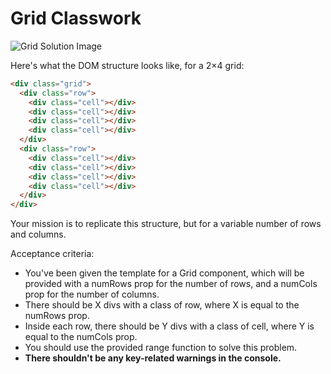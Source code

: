 # Grid Classwork

![Grid Solution Image]([https://files.slack.com/files-tmb/T04766DG6AK-F05Q3AMTYKY-b1fcd4efad/image_720.png](https://res.cloudinary.com/drnqdd87d/image/upload/v1693414503/altschool/oxtmohuvcsswye05wppl.png))

Here's what the DOM structure looks like, for a 2×4 grid:

```html
<div class="grid">
  <div class="row">
    <div class="cell"></div>
    <div class="cell"></div>
    <div class="cell"></div>
    <div class="cell"></div>
  </div>
  <div class="row">
    <div class="cell"></div>
    <div class="cell"></div>
    <div class="cell"></div>
    <div class="cell"></div>
  </div>
</div>
```

Your mission is to replicate this structure, but for a variable number of rows and columns.

Acceptance criteria:

- You've been given the template for a Grid component, which will be provided with a numRows prop for the number of rows, and a numCols prop for the number of columns.
- There should be X divs with a class of row, where X is equal to the numRows prop.
- Inside each row, there should be Y divs with a class of cell, where Y is equal to the numCols prop.
- You should use the provided range function to solve this problem.
- **There shouldn't be any key-related warnings in the console.**
